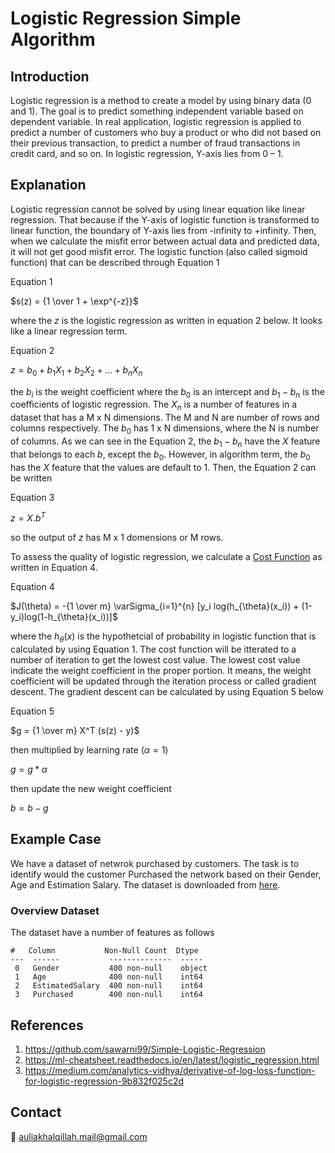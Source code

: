 # Logistic Regression Simple Algorithm

## Introduction
Logistic regression is a method to create a model by using binary data (0 and 1). The goal is to predict something independent variable based on dependent variable. In real application, logistic regression is applied to predict a number of customers who buy a product or who did not based on their previous transaction, to predict a number of fraud transactions in credit card, and so on. In logistic regression, Y-axis lies from 0 – 1.

## Explanation

Logistic regression cannot be solved by using linear equation like linear regression. That because if the Y-axis of logistic function is transformed to linear function, the boundary of Y-axis lies from -infinity to +infinity. Then, when we calculate the misfit error between actual data and predicted data, it will not get good misfit error. The logistic function (also called sigmoid function) that can be described through Equation 1

Equation 1

$s(z) = {1 \over 1 + \exp^{-z}}$

where the $z$ is the logistic regression as written in equation 2 below. It looks like a linear regression term.

Equation 2

$z = b_0 + b_1X_1 + b_2X_2 + ... + b_nX_n$

the $b_i$ is the weight coefficient where the $b_0$ is an intercept and $b_1 - b_n$ is the coefficients of logistic regression. The $X_n$ is a number of features in a dataset that has a M x N dimensions. The M and N are number of rows and columns respectively. The $b_0$ has 1 x N dimensions, where the N is number of columns. As we can see in the Equation 2, the $b_1 - b_n$ have the $X$ feature that belongs to each $b$, except the $b_0$. However, in algorithm term, the $b_0$ has the $X$ feature that the values are default to 1. Then, the Equation 2 can be written

Equation 3

$z = X . b^T$

so the output of $z$ has M x 1 domensions or M rows.

To assess the quality of logistic regression, we calculate a [Cost Function](https://www.geeksforgeeks.org/ml-cost-function-in-logistic-regression/) as written in Equation 4. 

Equation 4

$J(\theta) = -{1 \over m} \varSigma_{i=1}^{n} [y_i log(h_{\theta}(x_i)) + (1-y_i)log(1-h_{\theta}(x_i))]$

where the $h_\theta(x)$ is the hypothetcial of probability in logistic function that is calculated by using Equation 1. The cost function will be itterated to a number of iteration to get the lowest cost value. The lowest cost value indicate the weight coefficient in the proper portion. It means, the weight coefficient will be updated through the iteration process or called gradient descent. The gradient descent can be calculated by using Equation 5 below

Equation 5 

$g = {1 \over m} X^T (s(z) - y)$

then multiplied by learning rate ($\alpha = 1$)

$g = g * \alpha$

then update the new weight coefficient

$b = b - g$

## Example Case

We have a dataset of netwrok purchased by customers. The task is to identify would the customer Purchased the network based on their Gender, Age and Estimation Salary. The dataset is downloaded from [here](https://github.com/sawarni99/Simple-Logistic-Regression).

### Overview Dataset

The dataset have a number of features as follows

```
#   Column           Non-Null Count  Dtype
---  ------           --------------  -----
 0   Gender           400 non-null    object
 1   Age              400 non-null    int64
 2   EstimatedSalary  400 non-null    int64
 3   Purchased        400 non-null    int64
```

## References

1. https://github.com/sawarni99/Simple-Logistic-Regression
2. https://ml-cheatsheet.readthedocs.io/en/latest/logistic_regression.html
3. https://medium.com/analytics-vidhya/derivative-of-log-loss-function-for-logistic-regression-9b832f025c2d

## Contact
:email: auliakhalqillah.mail@gmail.com
